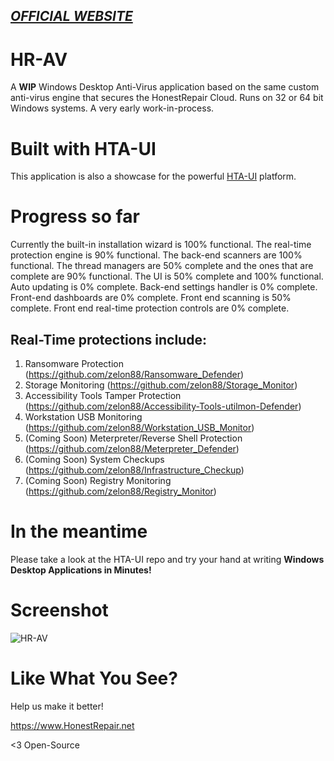 *[OFFICIAL WEBSITE](https://honestrepair.net)*
-----------------------------------------------

# HR-AV
A **WIP** Windows Desktop Anti-Virus application based on the same custom anti-virus engine that secures the HonestRepair Cloud. Runs on 32 or 64 bit Windows systems. A very early work-in-process.

# Built with HTA-UI
This application is also a showcase for the powerful [HTA-UI](https://github.com/zelon88/HR-AI) platform.

# Progress so far
Currently the built-in installation wizard is 100% functional. The real-time protection engine is 90% functional. The back-end scanners are 100% functional. The thread managers are 50% complete and the ones that are complete are 90% functional. The UI is 50% complete and 100% functional. Auto updating is 0% complete. Back-end settings handler is 0% complete. Front-end dashboards are 0% complete. Front end scanning is 50% complete. Front end real-time protection controls are 0% complete. 

## Real-Time protections include:
1. Ransomware Protection (https://github.com/zelon88/Ransomware_Defender)
2. Storage Monitoring (https://github.com/zelon88/Storage_Monitor)
3. Accessibility Tools Tamper Protection (https://github.com/zelon88/Accessibility-Tools-utilmon-Defender)
4. Workstation USB Monitoring (https://github.com/zelon88/Workstation_USB_Monitor)
5. (Coming Soon) Meterpreter/Reverse Shell Protection (https://github.com/zelon88/Meterpreter_Defender)
6. (Coming Soon) System Checkups (https://github.com/zelon88/Infrastructure_Checkup)
7. (Coming Soon) Registry Monitoring (https://github.com/zelon88/Registry_Monitor)

# In the meantime
Please take a look at the HTA-UI repo and try your hand at writing **Windows Desktop Applications in Minutes!**

# Screenshot
![HR-AV](https://github.com/zelon88/HR-AV/blob/master/Resources/Screenshot-1.png)	

# Like What You See?
Help us make it better! 

https://www.HonestRepair.net

<3 Open-Source
